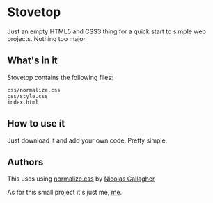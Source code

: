 Stovetop
========

Just an empty HTML5 and CSS3 thing for a quick start to simple web projects. Nothing too major.


## What's in it

Stovetop contains the following files:

```
css/normalize.css
css/style.css
index.html
```


## How to use it

Just download it and add your own code. Pretty simple.


## Authors

This uses using [normalize.css](https://github.com/necolas/normalize.css) by [Nicolas Gallagher](https://github.com/necolas)

As for this small project it's just me, [me](https://github.com/South-Paw).
